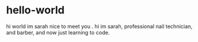 # hello-world
hi world im sarah nice to meet you .
hi im sarah, professional nail technician, and barber, and now just learning to code.
